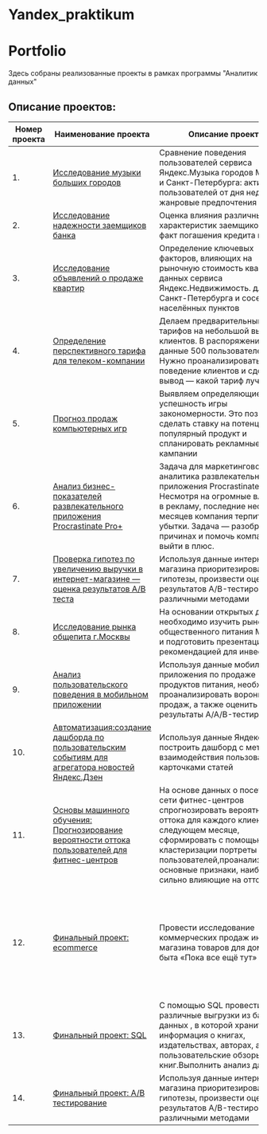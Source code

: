 # Yandex_praktikum
# Portfolio    

Здесь собраны реализованные проекты в рамках программы "Аналитик данных" 
## Описание проектов:  
|Номер проекта| Наименование проекта                      | Описание проекта                                            |   Стек                                          проекта  |
| ----------- | ----------------------------------------------- | -------------------------------------------------------- | ---------------------------------------------------------------------- |  
| 1. | [Исследование музыки больших городов](https://github.com/moseevaevgeniya/-yandex_praktikum/blob/main/Основы%20Python%20и%20анализа%20данных/yandex_music_project.ipynb)| Cравнение поведения пользователей сервиса Яндекс.Музыка городов Москвы и Санкт-Петербурга: активность пользователей от дня недели, жанровые предпочтения|python, pandas |
| 2. | [Исследование надежности заемщиков банка](https://github.com/moseevaevgeniya/-yandex_praktikum/blob/main/2.Предобработка%20данных/credit_scoring_project.ipynb)|Оценка влияния различных характеристик заемщиков на факт погашения кредита в срок|python, pandas |
| 3. | [Исследование объявлений о продаже квартир](https://github.com/moseevaevgeniya/-yandex_praktikum/blob/main/3.Исследовательский%20анализ%20данных/real_estate_project%20(1).ipynb)|Определение ключевых факторов, влияющих на рыночную стоимость квартир, на данных сервиса Яндекс.Недвижимость. для Санкт-Петербурга и соседних населённых пунктов|python, pandas, numpy, Matplotlib, Seaborn, datetime, визуализация данных, предобработка данных, исследовательский анализ данных. |
| 4. | [Определение перспективного тарифа для телеком-компании](https://github.com/moseevaevgeniya/-yandex_praktikum/blob/main/4.Статистический%20анализ%20данных/mobile_operator_project%20(1).ipynb)|Делаем предварительный анализ тарифов на небольшой выборке клиентов. В распоряжении есть данные 500 пользователей. Нужно проанализировать поведение клиентов и сделать вывод — какой тариф лучше|python, pandas, numpy, Matplotlib, Seaborn, Math, Scipy, pandas_profiling,предобработка данных, исследовательский анализ данных, описательная статистика, визуализация, проверка статистических гипотез|
| 5. | [Прогноз продаж компьютерных игр](https://github.com/moseevaevgeniya/-yandex_praktikum/blob/main/5.Сборный%20проект%20№1/games_project%20(1).ipynb)|Выявляем определяющие успешность игры закономерности. Это позволит сделать ставку на потенциально популярный продукт и спланировать рекламные кампании|python, pandas, numpy, math, Matplotlib, Seaborn, Scipy, pandas_profiling, предобработка данных, исследовательский анализ данных, описательная статистика, визуализация, проверка статистических гипотез|
| 6. | [Анализ бизнес-показателей развлекательного приложения Procrastinate Pro+](https://github.com/moseevaevgeniya/-yandex_praktikum/blob/main/6.Анализ%20бизнес-показателей/app_analysis.ipynb)|Задача для маркетингового аналитика развлекательного приложения Procrastinate Pro+. Несмотря на огромные вложения в рекламу, последние несколько месяцев компания терпит убытки. Задача — разобраться в причинах и помочь компании выйти в плюс.|python, pandas, Matplotlib, Seaborn, datetime, предобработка данных, исследовательский анализ данных, когортный анализ, юнит-экономика(LTV,CAC,ROI,CR,Retention Rate), визуализация|
| 7. | [Проверка гипотез по увеличению выручки в интернет-магазине — оценка результатов A/B теста](https://github.com/moseevaevgeniya/-yandex_praktikum/blob/6e284dbdf76fcba4844aeaaa9438f5c41c6b2fdf/7.%D0%9F%D1%80%D0%BE%D0%B2%D0%B5%D1%80%D0%BA%D0%B0%20%D0%B3%D0%B8%D0%BF%D0%BE%D1%82%D0%B5%D0%B7%20%D0%BF%D0%BE%20%D1%83%D0%B2%D0%B5%D0%BB%D0%B8%D1%87%D0%B5%D0%BD%D0%B8%D1%8E%20%D0%B2%D1%8B%D1%80%D1%83%D1%87%D0%BA%D0%B8%20%D0%B8%D0%BD%D1%82%D0%B5%D1%80%D0%BD%D0%B5%D1%82-%D0%BC%D0%B0%D0%B3%D0%B0%D0%B7%D0%B8%D0%BD%D0%B0/a_b_test.ipynb)|Используя данные интернет-магазина приоритезировать гипотезы, произвести оценку результатов A/B-тестирования различными методами|python, pandas, matplotlib, sciPy, A/B-тестирование, проверка статистических гипотез|
| 8. | [Исследование рынка общепита г.Москвы](https://github.com/moseevaevgeniya/-yandex_praktikum/blob/472962fd4d99942b40d6885719578bf2027b4db7/8.%D0%98%D1%81%D1%81%D0%BB%D0%B5%D0%B4%D0%BE%D0%B2%D0%B0%D0%BD%D0%B8%D0%B5%20%D1%80%D1%8B%D0%BD%D0%BA%D0%B0%20%D0%BE%D0%B1%D1%89%D0%B5%D0%BF%D0%B8%D1%82%D0%B0%20%D0%B3.%D0%9C%D0%BE%D1%81%D0%BA%D0%B2%D1%8B/cafe_project.ipynb)|На основании открытых данных необходимо изучить рынок общественного питания Москвы и подготовить презентацию с рекомендацией для инвесторов.|python, pandas, seaborn, plotly, requests, визуализация данных|
| 9. | [Анализ пользовательского поведения в мобильном приложении](https://github.com/moseevaevgeniya/-yandex_praktikum/blob/d032aa9991c6c53da79806afa3e179bbc596b995/9.%D0%90%D0%BD%D0%B0%D0%BB%D0%B8%D0%B7%20%D0%BF%D0%BE%D0%BB%D1%8C%D0%B7%D0%BE%D0%B2%D0%B0%D1%82%D0%B5%D0%BB%D1%8C%D1%81%D0%BA%D0%BE%D0%B3%D0%BE%20%D0%BF%D0%BE%D0%B2%D0%B5%D0%B4%D0%B5%D0%BD%D0%B8%D1%8F%20%D0%B2%20%D0%BC%D0%BE%D0%B1%D0%B8%D0%BB%D1%8C%D0%BD%D0%BE%D0%BC%20%D0%BF%D1%80%D0%B8%D0%BB%D0%BE%D0%B6%D0%B5%D0%BD%D0%B8%D0%B8/README.md/mobile_app.ipynb)|Используя данные мобильного приложения по продаже продуктов питания, необходимо проанализировать воронку продаж, а также оценить результаты A/A/B-тестирования .|python,numpy, pandas, matplotlib, seaborn, plotly, scipy,datetime, A/B-тестирование, событийная аналитика, продуктовые метрики, проверка статистических гипотез, визуализация данных.|
| 10. | [Автоматизация:создание дашборда по пользовательским событиям для агрегатора новостей Яндекс.Дзен](https://github.com/moseevaevgeniya/-yandex_praktikum/blob/2b63cafef4fef518d13f697d1455b510df50fc61/10.%D0%90%D0%B2%D1%82%D0%BE%D0%BC%D0%B0%D1%82%D0%B8%D0%B7%D0%B0%D1%86%D0%B8%D1%8F:%20%D0%BF%D0%BE%D1%81%D1%82%D1%80%D0%BE%D0%B5%D0%BD%D0%B8%D0%B5%20%D0%B4%D0%B0%D1%88%D0%B1%D0%BE%D1%80%D0%B4%D0%B0/README.md/%D0%B4%D0%B0%D1%88%D0%B1%D0%BE%D1%80%D0%B4%20dash_visits.ipynb)|Используя данные Яндекс.Дзена построить дашборд с метриками взаимодействия пользователей с карточками статей|python, pandas, sqlalchemy, [Tableau Public](https://public.tableau.com/authoring/Level_16584398975290/Dashboard1#1), PostgreSQL, продуктовые метрики, построение дашбордов|
| 11. | [Основы машинного обучения: Прогнозирование вероятности оттока пользователей для фитнес-центров](https://github.com/moseevaevgeniya/-yandex_praktikum/blob/7373ffec8f086ebf1d8a6a1b7871d85524176570/11.%D0%9E%D1%81%D0%BD%D0%BE%D0%B2%D1%8B%20%D0%BC%D0%B0%D1%88%D0%B8%D0%BD%D0%BD%D0%BE%D0%B3%D0%BE%20%D0%BE%D0%B1%D1%83%D1%87%D0%B5%D0%BD%D0%B8%D1%8F:%D0%9E%D1%81%D0%BD%D0%BE%D0%B2%D1%8B%20%D0%BC%D0%B0%D1%88%D0%B8%D0%BD%D0%BD%D0%BE%D0%B3%D0%BE%20%D0%BE%D0%B1%D1%83%D1%87%D0%B5%D0%BD%D0%B8%D1%8F:%20%D0%9F%D1%80%D0%BE%D0%B3%D0%BD%D0%BE%D0%B7%D0%B8%D1%80%D0%BE%D0%B2%D0%B0%D0%BD%D0%B8%D0%B5%20%D0%B2%D0%B5%D1%80%D0%BE%D1%8F%D1%82%D0%BD%D0%BE%D1%81%D1%82%D0%B8%20%D0%BE%D1%82%D1%82%D0%BE%D0%BA%D0%B0%20%D0%BF%D0%BE%D0%BB%D1%8C%D0%B7%D0%BE%D0%B2%D0%B0%D1%82%D0%B5%D0%BB%D0%B5%D0%B9%20%D0%B4%D0%BB%D1%8F%20%D1%84%D0%B8%D1%82%D0%BD%D0%B5%D1%81-%D1%86%D0%B5%D0%BD%D1%82%D1%80%D0%BE%D0%B2/README.md/ML_fitness.ipynb)|На основе данных о посетителях сети фитнес-центров спрогнозировать вероятность оттока для каждого клиента в следующем месяце, сформировать с помощью кластеризации портреты пользователей,проанализировать основные признаки, наиболее сильно влияющие на отток|python, pandas,scipy, numpy, sklearn, matplotlib, seaborn, машинное обучение, классификация, кластеризация  |
| 12. | [Финальный проект: ecommerce]()|Провести исследование коммерческих продаж интернет-магазина товаров для дома и быта «Пока все ещё тут»|python, pandas, numpy, math, matplotlib, seaborn,plotly, datetime, requests, re, sklearn, StandardScaler, sklearn.cluster, KMeans, wordcloud, pymystem3, Mystem , collections, Counter, scipy.stats,  визуализация данных, предобработка данных, исследовательский анализ данных, проверка статистических гипотез, дашборд в [Tableau Public](https://public.tableau.com/authoring/ecommerce_16617067557750/Dashboard1#1), [презентация](https://disk.yandex.ru/i/0LoyQIuD2aTd9g) |
| 13. | [Финальный проект: SQL](https://github.com/moseevaevgeniya/-yandex_praktikum/blob/eb2bdf951e427ce9ae06549e93cca4d346b98d40/13.%D0%A4%D0%B8%D0%BD%D0%B0%D0%BB%D1%8C%D0%BD%D1%8B%D0%B9%20%D0%BF%D1%80%D0%BE%D0%B5%D0%BA%D1%82:%20SQL/README.md/sql_project%20(1).ipynb)|С помощью SQL провести различные выгрузки из базы данных , в которой хранится информация о книгах, издательствах, авторах, а также пользовательские обзоры книг.Выполнить анализ данных.|python, pandas, sqlalchemy, PostgreSQL |
| 14. | [Финальный проект: А/В тестирование]()|Используя данные интернет-магазина приоритезировать гипотезы, произвести оценку результатов A/B-тестирования различными методами|python, pandas, matplotlib, sciPy, A/B-тестирование, проверка статистических гипотез  |
